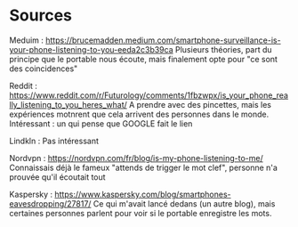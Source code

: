 # Sources

Meduim : https://brucemadden.medium.com/smartphone-surveillance-is-your-phone-listening-to-you-eeda2c3b39ca
Plusieurs théories, part du principe que le portable nous écoute, mais finalement opte pour "ce sont des coincidences"

Reddit : https://www.reddit.com/r/Futurology/comments/1fbzwpx/is_your_phone_really_listening_to_you_heres_what/
A prendre avec des pincettes, mais les expériences motnrent que cela arrivent des personnes dans le monde.
Intéressant : un qui pense que GOOGLE fait le lien

Lindkln : Pas intéressant 

Nordvpn : https://nordvpn.com/fr/blog/is-my-phone-listening-to-me/
Connaissais déjà le fameux "attends de trigger le mot clef", personne n'a prouvée qu'il écoutait tout

Kaspersky : https://www.kaspersky.com/blog/smartphones-eavesdropping/27817/
Ce qui m'avait lancé dedans (un autre blog), mais certaines personnes parlent pour voir si le portable enregistre les mots.


